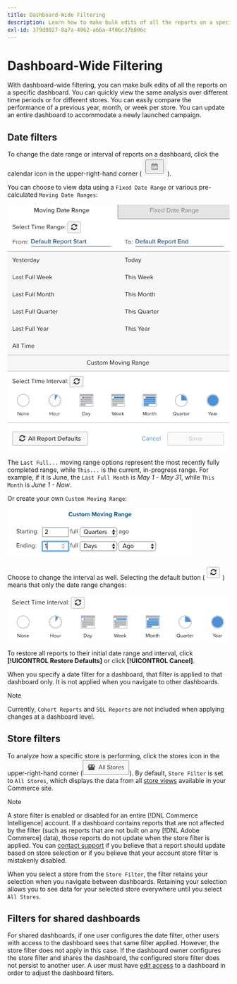 ```yaml
---
title: Dashboard-Wide Filtering
description: Learn how to make bulk edits of all the reports on a specific dashboard.
exl-id: 379d0027-8a7a-4062-a66a-4f06c37b806c
---
```

# Dashboard-Wide Filtering

With dashboard-wide filtering, you can make bulk edits of all the reports on a specific dashboard. You can quickly view the same analysis over different time periods or for different stores. You can easily compare the performance of a previous year, month, or week per store. You can update an entire dashboard to accommodate a newly launched campaign.

## Date filters

To change the date range or interval of reports on a dashboard, click the calendar icon in the upper-right-hand corner (![calendar](../../assets/calendar-button.png)).

You can choose to view data using a `Fixed Date Range` or various pre-calculated `Moving Date Ranges`:

![moving date ranges](../../assets/moving_date_ranges.png)

The `Last Full...` moving range options represent the most recently fully completed range, while `This...` is the current, in-progress range. For example, if it is June, the `Last Full Month` is _May 1 - May 31_, while `This Month` is _June 1 - Now_.

Or create your own `Custom Moving Range`\:

![custom moving range](../../assets/custom-moving-range.png)

Choose to change the interval as well. Selecting the default button (![time interval default](../../assets/time_interval_default.png)) means that only the date range changes:

![time interval](../../assets/time_interval.png)

To restore all reports to their initial date range and interval, click **[!UICONTROL Restore Defaults]** or click **[!UICONTROL Cancel]**.

When you specify a date filter for a dashboard, that filter is applied to that dashboard only. It is not applied when you navigate to other dashboards.

>[!NOTE]
>
>Currently, `Cohort Reports` and `SQL Reports` are not included when applying changes at a dashboard level.

## Store filters

To analyze how a specific store is performing, click the stores icon in the upper-right-hand corner (![Store Filter](../../assets/store-filter.png)). By default, `Store Filter` is set to `All Stores`, which displays the data from all [store views](https://experienceleague.adobe.com/docs/commerce-admin/stores-sales/site-store/store-views.html) available in your Commerce site.

>[!NOTE]
>
>A store filter is enabled or disabled for an entire [!DNL Commerce Intelligence] account. If a dashboard contains reports that are not affected by the filter (such as reports that are not built on any [!DNL Adobe Commerce] data), those reports do not update when the store filter is applied. You can [contact support](https://experienceleague.adobe.com/docs/commerce-knowledge-base/kb/troubleshooting/miscellaneous/mbi-service-policies.html) if you believe that a report should update based on store selection or if you believe that your account store filter is mistakenly disabled.

When you select a store from the `Store Filter`, the filter retains your selection when you navigate between dashboards. Retaining your selection allows you to see data for your selected store everywhere until you select `All Stores`.

## Filters for shared dashboards

For shared dashboards, if one user configures the date filter, other users with access to the dashboard sees that same filter applied. However, the store filter does not apply in this case. If the dashboard owner configures the store filter and shares the dashboard, the configured store filter does not persist to another user. A user must have [edit access](../../data-user/dashboards/share-dashboard-with-users.md) to a dashboard in order to adjust the dashboard filters.

